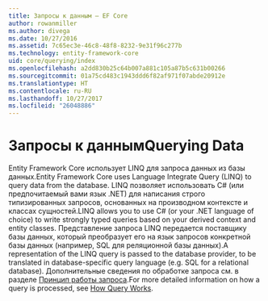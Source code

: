 ```yaml
---
title: Запросы к данным — EF Core
author: rowanmiller
ms.author: divega
ms.date: 10/27/2016
ms.assetid: 7c65ec3e-46c8-48f8-8232-9e31f96c277b
ms.technology: entity-framework-core
uid: core/querying/index
ms.openlocfilehash: a2dd830b25c64b007a881c105a87b5c631b00266
ms.sourcegitcommit: 01a75cd483c1943ddd6f82af971f07abde20912e
ms.translationtype: HT
ms.contentlocale: ru-RU
ms.lasthandoff: 10/27/2017
ms.locfileid: "26048886"
---
```

# <a name="querying-data"></a><span data-ttu-id="1a503-102">Запросы к данным</span><span class="sxs-lookup"><span data-stu-id="1a503-102">Querying Data</span></span>

<span data-ttu-id="1a503-103">Entity Framework Core использует LINQ для запроса данных из базы данных.</span><span class="sxs-lookup"><span data-stu-id="1a503-103">Entity Framework Core uses Language Integrate Query (LINQ) to query data from the database.</span></span> <span data-ttu-id="1a503-104">LINQ позволяет использовать C# (или предпочитаемый вами язык .NET) для написания строго типизированных запросов, основанных на производном контексте и классах сущностей.</span><span class="sxs-lookup"><span data-stu-id="1a503-104">LINQ allows you to use C# (or your .NET language of choice) to write strongly typed queries based on your derived context and entity classes.</span></span> <span data-ttu-id="1a503-105">Представление запроса LINQ передается поставщику базы данных, который преобразует его на язык запросов конкретной базы данных (например, SQL для реляционной базы данных).</span><span class="sxs-lookup"><span data-stu-id="1a503-105">A representation of the LINQ query is passed to the database provider, to be translated in database-specific query language (e.g. SQL for a relational database).</span></span> <span data-ttu-id="1a503-106">Дополнительные сведения по обработке запроса см. в разделе [Принцип работы запроса](overview.md).</span><span class="sxs-lookup"><span data-stu-id="1a503-106">For more detailed information on how a query is processed, see [How Query Works](overview.md).</span></span>
